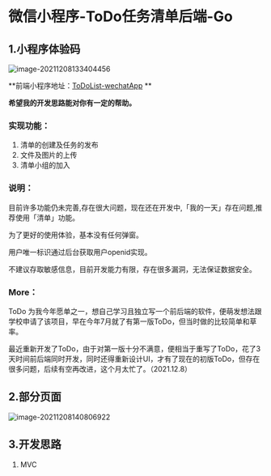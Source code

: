 

# 微信小程序-ToDo任务清单后端-Go

## 1.小程序体验码

<img src="https://gitee.com/wx_a1fae56917/images/raw/master/TyporaImages/image-20211208133404456.png" alt="image-20211208133404456"  />

**前端小程序地址：[ToDoList-wechatApp](https://github.com/fangfang1122/ToDoList-wechatApp) **

**希望我的开发思路能对你有一定的帮助。**

### 实现功能：

1. 清单的创建及任务的发布
2. 文件及图片的上传
3. 清单小组的加入

### 说明：

目前许多功能仍未完善,存在很大问题，现在还在开发中,「我的一天」存在问题,推荐使用「清单」功能。

为了更好的使用体验，基本没有任何弹窗。

用户唯一标识通过后台获取用户openid实现。

不建议存取敏感信息，目前开发能力有限，存在很多漏洞，无法保证数据安全。

### More：

ToDo 为我今年愿单之一，想自己学习且独立写一个前后端的软件，便萌发想法跟学校申请了该项目，早在今年7月就了有第一版ToDo，但当时做的比较简单和草率。

最近重新开发了ToDo，由于对第一版十分不满意，便相当于重写了ToDo，花了3天时间前后端同时开发，同时还得重新设计UI，才有了现在的初版ToDo，但存在很多问题，后续有空再改进，这个月太忙了。（2021.12.8）

## 2.部分页面

![image-20211208140806922](C:\Users\HP\Desktop\project\todo-myslef\ToDoList_Server\images\image-20211208140806922-16389441360361.png)

## 3.开发思路

1. MVC

